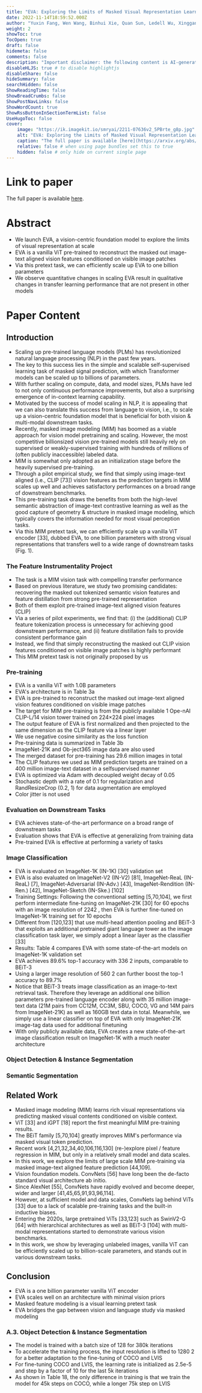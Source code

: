```yaml
---
title: "EVA: Exploring the Limits of Masked Visual Representation Learning at Scale"
date: 2022-11-14T18:59:52.000Z
author: "Yuxin Fang, Wen Wang, Binhui Xie, Quan Sun, Ledell Wu, Xinggang Wang, Tiejun Huang, Xinlong Wang, Yue Cao"
weight: 2
showToc: true
TocOpen: true
draft: false
hidemeta: false
comments: false
description: "Important disclaimer: the following content is AI-generated, please make sure to fact check the presented information by reading the full paper."
disableHLJS: true # to disable highlightjs
disableShare: false
hideSummary: false
searchHidden: false
ShowReadingTime: false
ShowBreadCrumbs: false
ShowPostNavLinks: false
ShowWordCount: true
ShowRssButtonInSectionTermList: false
UseHugoToc: false
cover:
    image: "https://ik.imagekit.io/smryai/2211-07636v2_5PBrte_g8p.jpg" # image path/url
    alt: "EVA: Exploring the Limits of Masked Visual Representation Learning at Scale" # alt text
    caption: "The full paper is available [here](https://arxiv.org/abs/2211.07636)." # display caption under cover
    relative: false # when using page bundles set this to true
    hidden: false # only hide on current single page
---
```


# Link to paper
The full paper is available [here](https://arxiv.org/abs/2211.07636).


# Abstract
- We launch EVA, a vision-centric foundation model to explore the limits of visual representation at scale
- EVA is a vanilla ViT pre-trained to reconstruct the masked out image-text aligned vision features conditioned on visible image patches
- Via this pretext task, we can efficiently scale up EVA to one billion parameters
- We observe quantitative changes in scaling EVA result in qualitative changes in transfer learning performance that are not present in other models

# Paper Content

## Introduction
- Scaling up pre-trained language models (PLMs) has revolutionized natural language processing (NLP) in the past few years.
- The key to this success lies in the simple and scalable self-supervised learning task of masked signal prediction, with which Transformer models can be scaled up to billions of parameters.
- With further scaling on compute, data, and model sizes, PLMs have led to not only continuous performance improvements, but also a surprising emergence of in-context learning capability.
- Motivated by the success of model scaling in NLP, it is appealing that we can also translate this success from language to vision, i.e., to scale up a vision-centric foundation model that is beneficial for both vision & multi-modal downstream tasks.
- Recently, masked image modeling (MIM) has boomed as a viable approach for vision model pretraining and scaling. However, the most competitive billionsized vision pre-trained models still heavily rely on supervised or weakly-supervised training with hundreds of millions of (often publicly inaccessible) labeled data.
- MIM is somewhat only adopted as an initialization stage before the heavily supervised pre-training.
- Through a pilot empirical study, we find that simply using image-text aligned (i.e., CLIP [73]) vision features as the prediction targets in MIM scales up well and achieves satisfactory performances on a broad range of downstream benchmarks.
- This pre-training task draws the benefits from both the high-level semantic abstraction of image-text contrastive learning as well as the good capture of geometry & structure in masked image modeling, which typically covers the information needed for most visual perception tasks.
- Via this MIM pretext task, we can efficiently scale up a vanilla ViT encoder [33], dubbed EVA, to one billion parameters with strong visual representations that transfers well to a wide range of downstream tasks (Fig. 1).

### The Feature Instrumentality Project
- The task is a MIM vision task with compelling transfer performance
- Based on previous literature, we study two promising candidates: recovering the masked out tokenized semantic vision features and feature distillation from strong pre-trained representation
- Both of them exploit pre-trained image-text aligned vision features (CLIP)
- Via a series of pilot experiments, we find that: (i) the (additional) CLIP feature tokenization process is unnecessary for achieving good downstream performance, and (ii) feature distillation fails to provide consistent performance gain
- Instead, we find that simply reconstructing the masked out CLIP vision features conditioned on visible image patches is highly performant
- This MIM pretext task is not originally proposed by us

### Pre-training
- EVA is a vanilla ViT with 1.0B parameters
- EVA's architecture is in Table 3a
- EVA is pre-trained to reconstruct the masked out image-text aligned vision features conditioned on visible image patches
- The target for MIM pre-training is from the publicly available 1 Ope-nAI CLIP-L/14 vision tower trained on 224×224 pixel images
- The output feature of EVA is first normalized and then projected to the same dimension as the CLIP feature via a linear layer
- We use negative cosine similarity as the loss function
- Pre-training data is summarized in Table 3b
- ImageNet-21K and Ob-ject365 image data are also used
- The merged dataset for pre-training has 29.6 million images in total
- The CLIP features we used as MIM prediction targets are trained on a 400 million image-text dataset in a selfsupervised manner
- EVA is optimized via Adam with decoupled weight decay of 0.05
- Stochastic depth with a rate of 0.1 for regularization and RandResizeCrop (0.2, 1) for data augmentation are employed
- Color jitter is not used

### Evaluation on Downstream Tasks
- EVA achieves state-of-the-art performance on a broad range of downstream tasks
- Evaluation shows that EVA is effective at generalizing from training data
- Pre-trained EVA is effective at performing a variety of tasks

### Image Classification
- EVA is evaluated on ImageNet-1K (IN-1K) [30] validation set
- EVA is also evaluated on ImageNet-V2 (IN-V2) [81], ImageNet-ReaL (IN-ReaL) [7], ImageNet-Adversarial (IN-Adv.) [43], ImageNet-Rendition (IN-Ren.) [42], ImageNet-Sketch (IN-Ske.) [102]
- Training Settings: Following the conventional setting [5,70,104], we first perform intermediate fine-tuning on ImageNet-21K [30] for 60 epochs with an image resolution of 2242 , then EVA is further fine-tuned on ImageNet-1K training set for 10 epochs
- Different from [120,123] that use multi-head attention pooling and BEiT-3 that exploits an additional pretrained giant language tower as the image classification task layer, we simply adopt a linear layer as the classifier [33]
- Results: Table 4 compares EVA with some state-of-the-art models on ImageNet-1K validation set
- EVA achieves 89.6% top-1 accuracy with 336 2 inputs, comparable to BEiT-3
- Using a larger image resolution of 560 2 can further boost the top-1 accuracy to 89.7%
- Notice that BEiT-3 treats image classification as an image-to-text retrieval task. Therefore they leverage an additional one billion parameters pre-trained language encoder along with 35 million image-text data (21M pairs from CC12M, CC3M, SBU, COCO, VG and 14M pairs from ImageNet-21K) as well as 160GB text data in total. Meanwhile, we simply use a linear classifier on top of EVA with only ImageNet-21K image-tag data used for additional finetuning
- With only publicly available data, EVA creates a new state-of-the-art image classification result on ImageNet-1K with a much neater architecture

### Object Detection & Instance Segmentation

### Semantic Segmentation

## Related Work
- Masked image modeling (MIM) learns rich visual representations via predicting masked visual contents conditioned on visible context.
- ViT [33] and iGPT [18] report the first meaningful MIM pre-training results.
- The BEiT family [5,70,104] greatly improves MIM's performance via masked visual token prediction.
- Recent work [4,21,32,34,40,106,116,130] (re-)explore pixel / feature regression in MIM, but only in a relatively small model and data scales.
- In this work, we explore the limits of large scale MIM pre-training via masked image-text aligned feature prediction [44,109].
- Vision foundation models. ConvNets [56] have long been the de-facto standard visual architecture ab initio.
- Since AlexNet [55], ConvNets have rapidly evolved and become deeper, wider and larger [41,45,65,91,93,96,114].
- However, at sufficient model and data scales, ConvNets lag behind ViTs [33] due to a lack of scalable pre-training tasks and the built-in inductive biases.
- Entering the 2020s, large pretrained ViTs [33,123] such as SwinV2-G [64] with hierarchical architectures as well as BEiT-3 [104] with multi-modal representations started to demonstrate various vision benchmarks.
- In this work, we show by leveraging unlabeled images, vanilla ViT can be efficiently scaled up to billion-scale parameters, and stands out in various downstream tasks.

## Conclusion
- EVA is a one billion parameter vanilla ViT encoder
- EVA scales well on an architecture with minimal vision priors
- Masked feature modeling is a visual learning pretext task
- EVA bridges the gap between vision and language study via masked modeling

### A.3. Object Detection & Instance Segmentation
- The model is trained with a batch size of 128 for 380k iterations
- To accelerate the training process, the input resolution is lifted to 1280 2 for a better adaptation to the fine-tuning of COCO and LVIS
- For fine-tuning COCO and LVIS, the learning rate is initialized as 2.5e-5 and step by a factor of 10 for the last 5k iterations
- As shown in Table 18, the only difference in training is that we train the model for 45k steps on COCO, while a longer 75k step on LVIS
